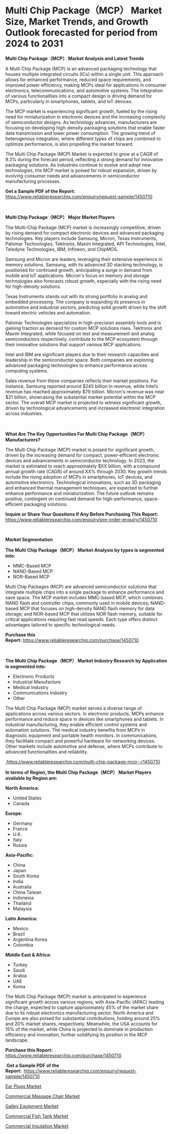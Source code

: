 <p><h1>Multi Chip Package（MCP） Market Size, Market Trends, and Growth Outlook forecasted for period from 2024 to 2031</h1></p><p><strong>Multi Chip Package（MCP） Market Analysis and Latest Trends</strong></p>
<p><p>A Multi Chip Package (MCP) is an advanced packaging technology that houses multiple integrated circuits (ICs) within a single unit. This approach allows for enhanced performance, reduced space requirements, and improved power efficiency, making MCPs ideal for applications in consumer electronics, telecommunications, and automotive systems. The integration of various functionalities into a compact design is driving demand for MCPs, particularly in smartphones, tablets, and IoT devices.</p><p>The MCP market is experiencing significant growth, fueled by the rising need for miniaturization in electronic devices and the increasing complexity of semiconductor designs. As technology advances, manufacturers are focusing on developing high-density packaging solutions that enable faster data transmission and lower power consumption. The growing trend of heterogenous integration, where different types of chips are combined to optimize performance, is also propelling the market forward.</p><p>The Multi Chip Package (MCP) Market is expected to grow at a CAGR of 9.3% during the forecast period, reflecting a strong demand for innovative packaging solutions. As industries continue to evolve and adopt new technologies, the MCP market is poised for robust expansion, driven by evolving consumer needs and advancements in semiconductor manufacturing processes.</p></p>
<p><strong>Get a Sample PDF of the Report:&nbsp;</strong> <a href="https://www.reliableresearchiq.com/enquiry/request-sample/1450710?utm_campaign=1159&utm_medium=2&utm_source=Github&utm_content=ia&utm_term=11122024&utm_id=multi-chip-packagemcp">https://www.reliableresearchiq.com/enquiry/request-sample/1450710</a></p>
<p>&nbsp;</p>
<p><strong>Multi Chip Package（MCP） Major Market Players</strong></p>
<p><p>The Multi-Chip Package (MCP) market is increasingly competitive, driven by rising demand for compact electronic devices and advanced packaging technologies. Key players include Samsung, Micron, Texas Instruments, Palomar Technologies, Tektronix, Maxim Integrated, API Technologies, Intel, Teledyne Technologies, IBM, Infineon, and ChipMOS.</p><p>Samsung and Micron are leaders, leveraging their extensive experience in memory solutions. Samsung, with its advanced 3D stacking technology, is positioned for continued growth, anticipating a surge in demand from mobile and IoT applications. Micron's focus on memory and storage technologies also forecasts robust growth, especially with the rising need for high-density solutions.</p><p>Texas Instruments stands out with its strong portfolio in analog and embedded processing. The company is expanding its presence in automotive and industrial sectors, predicting solid growth driven by the shift toward electric vehicles and automation.</p><p>Palomar Technologies specializes in high-precision assembly tools and is gaining traction as demand for custom MCP solutions rises. Tektronix and Maxim Integrated, while focused on test and measurement and analog semiconductors respectively, contribute to the MCP ecosystem through their innovative solutions that support various MCP applications.</p><p>Intel and IBM are significant players due to their research capacities and leadership in the semiconductor space. Both companies are exploring advanced packaging technologies to enhance performance across computing systems.</p><p>Sales revenue from these companies reflects their market positions. For instance, Samsung reported around $245 billion in revenue, while Intel’s revenue has reached approximately $79 billion. Micron's revenue was near $21 billion, showcasing the substantial market potential within the MCP sector. The overall MCP market is projected to witness significant growth, driven by technological advancements and increased electronic integration across industries.</p></p>
<p>&nbsp;</p>
<p><strong>What Are The Key Opportunities For Multi Chip Package（MCP） Manufacturers?</strong></p>
<p><p>The Multi Chip Package (MCP) market is poised for significant growth, driven by the increasing demand for compact, power-efficient electronic devices and advancements in semiconductor technology. In 2023, the market is estimated to reach approximately $XX billion, with a compound annual growth rate (CAGR) of around XX% through 2030. Key growth trends include the rising adoption of MCPs in smartphones, IoT devices, and automotive electronics. Technological innovations, such as 3D packaging and enhanced thermal management techniques, are expected to further enhance performance and miniaturization. The future outlook remains positive, contingent on continued demand for high-performance, space-efficient packaging solutions.</p></p>
<p><strong>Inquire or Share Your Questions If Any Before Purchasing This Report:</strong> <a href="https://www.reliableresearchiq.com/enquiry/pre-order-enquiry/1450710?utm_campaign=1159&utm_medium=2&utm_source=Github&utm_content=ia&utm_term=11122024&utm_id=multi-chip-packagemcp">https://www.reliableresearchiq.com/enquiry/pre-order-enquiry/1450710</a></p>
<p>&nbsp;</p>
<p><strong>Market Segmentation</strong></p>
<p><strong>The Multi Chip Package（MCP） Market Analysis by types is segmented into:</strong></p>
<p><ul><li>MMC-Based MCP</li><li>NAND-Based MCP</li><li>NOR-Based MCP</li></ul></p>
<p><p>Multi Chip Packages (MCP) are advanced semiconductor solutions that integrate multiple chips into a single package to enhance performance and save space. The MCP market includes MMC-based MCP, which combines NAND flash and controller chips, commonly used in mobile devices; NAND-based MCP that focuses on high-density NAND flash memory for data storage; and NOR-based MCP that utilizes NOR flash memory, suitable for critical applications requiring fast read speeds. Each type offers distinct advantages tailored to specific technological needs.</p></p>
<p><strong>Purchase this Report:&nbsp;</strong><a href="https://www.reliableresearchiq.com/purchase/1450710?utm_campaign=1159&utm_medium=2&utm_source=Github&utm_content=ia&utm_term=11122024&utm_id=multi-chip-packagemcp">https://www.reliableresearchiq.com/purchase/1450710</a></p>
<p>&nbsp;</p>
<p><strong>The Multi Chip Package（MCP） Market Industry Research by Application is segmented into:</strong></p>
<p><ul><li>Electronic Products</li><li>Industrial Manufacture</li><li>Medical Industry</li><li>Communications Industry</li><li>Other</li></ul></p>
<p><p>The Multi Chip Package (MCP) market serves a diverse range of applications across various sectors. In electronic products, MCPs enhance performance and reduce space in devices like smartphones and tablets. In industrial manufacturing, they enable efficient control systems and automation solutions. The medical industry benefits from MCPs in diagnostic equipment and portable health monitors. In communications, they facilitate compact and powerful hardware for networking devices. Other markets include automotive and defense, where MCPs contribute to advanced functionalities and reliability.</p></p>
<p><a href="https://www.reliableresearchiq.com/multi-chip-package-mcp--r1450710?utm_campaign=1159&utm_medium=2&utm_source=Github&utm_content=ia&utm_term=11122024&utm_id=multi-chip-packagemcp">&nbsp;https://www.reliableresearchiq.com/multi-chip-package-mcp--r1450710</a></p>
<p><strong>In terms of Region, the Multi Chip Package（MCP） Market Players available by Region are:</strong></p>
<p>
    <p> <strong> North America: </strong>
        <ul>
            <li>United States</li>
            <li>Canada</li>
        </ul>
        </p> 
    <p> <strong> Europe: </strong>
        <ul>
            <li>Germany</li>
            <li>France</li>
            <li>U.K.</li>
            <li>Italy</li>
            <li>Russia</li>
        </ul>
        </p> 
    <p> <strong> Asia-Pacific: </strong>
        <ul>
            <li>China</li>
            <li>Japan</li>
            <li>South Korea</li>
            <li>India</li>
            <li>Australia</li>
            <li>China Taiwan</li>
            <li>Indonesia</li>
            <li>Thailand</li>
            <li>Malaysia</li>
        </ul>
        </p> 
    <p> <strong> Latin America: </strong>
        <ul>
            <li>Mexico</li>
            <li>Brazil</li>
            <li>Argentina Korea</li>
            <li>Colombia</li>
        </ul>
        </p> 
    <p> <strong> Middle East & Africa: </strong>
        <ul>
            <li>Turkey</li>
            <li>Saudi</li>
            <li>Arabia</li>
            <li>UAE</li>
            <li>Korea</li>
        </ul>
    </p>
    </p>
<p><p>The Multi Chip Package (MCP) market is anticipated to experience significant growth across various regions, with Asia-Pacific (APAC) leading the charge, expected to capture approximately 45% of the market share due to its robust electronics manufacturing sector. North America and Europe are also poised for substantial contributions, holding around 25% and 20% market shares, respectively. Meanwhile, the USA accounts for 15% of the market, while China is projected to dominate in production efficiency and innovation, further solidifying its position in the MCP landscape.</p></p>
<p><strong>Purchase this Report: </strong><a href="https://www.reliableresearchiq.com/purchase/1450710?utm_campaign=1159&utm_medium=2&utm_source=Github&utm_content=ia&utm_term=11122024&utm_id=multi-chip-packagemcp">https://www.reliableresearchiq.com/purchase/1450710</a></p>
<p>&nbsp;<strong>Get a Sample PDF of the Report:&nbsp;&nbsp;</strong><a href="https://www.reliableresearchiq.com/enquiry/request-sample/1450710?utm_campaign=1159&utm_medium=2&utm_source=Github&utm_content=ia&utm_term=11122024&utm_id=multi-chip-packagemcp">https://www.reliableresearchiq.com/enquiry/request-sample/1450710</a></p>
<p><strong></strong></p>
<p><p><a href="https://www.linkedin.com/pulse/future-growth-prospects-ear-plugs-market-size-expected-rise-7zmue?utm_campaign=1159&utm_medium=2&utm_source=Github&utm_content=ia&utm_term=11122024&utm_id=multi-chip-packagemcp">Ear Plugs Market</a></p><p><a href="https://www.linkedin.com/pulse/commercial-massage-chair-market-size-growing-147-growth-dyk1e?utm_campaign=1159&utm_medium=2&utm_source=Github&utm_content=ia&utm_term=11122024&utm_id=multi-chip-packagemcp">Commercial Massage Chair Market</a></p><p><a href="https://www.linkedin.com/pulse/finding-growth-prospectsaided-through-galley-equipment-ydvpe?utm_campaign=1159&utm_medium=2&utm_source=Github&utm_content=ia&utm_term=11122024&utm_id=multi-chip-packagemcp">Galley Equipment Market</a></p><p><a href="https://www.linkedin.com/pulse/comprehensive-review-commercial-fish-tank-market-size-revenue-0pmhe?utm_campaign=1159&utm_medium=2&utm_source=Github&utm_content=ia&utm_term=11122024&utm_id=multi-chip-packagemcp">Commercial Fish Tank Market</a></p><p><a href="https://www.linkedin.com/pulse/latest-trend-analysis-commercial-insulation-market-suggests-jdsse?utm_campaign=1159&utm_medium=2&utm_source=Github&utm_content=ia&utm_term=11122024&utm_id=multi-chip-packagemcp">Commercial Insulation Market</a></p></p>